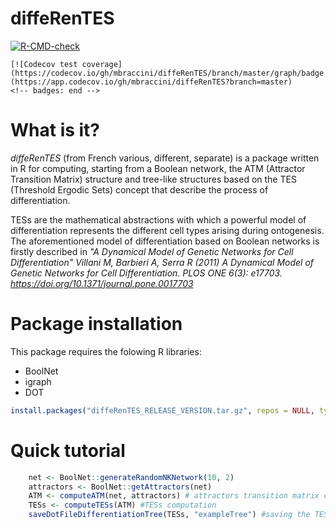 # diffeRenTES
<!---
[![Build Status](https://travis-ci.com/mbraccini/diffeRenTES.svg?branch=master)](https://travis-ci.com/mbraccini/diffeRenTES)

![Build Status GitHub Actions](https://github.com/mbraccini/diffeRenTES/actions/workflows/r.yml/badge.svg)
-->

<!-- badges: start -->
  [![R-CMD-check](https://github.com/mbraccini/diffeRenTES/workflows/R-CMD-check/badge.svg)](https://github.com/mbraccini/diffeRenTES/actions)
  <!-- badges: end -->
  
  
  <!-- badges: start -->
    [![Codecov test coverage](https://codecov.io/gh/mbraccini/diffeRenTES/branch/master/graph/badge.svg)](https://app.codecov.io/gh/mbraccini/diffeRenTES?branch=master)
    <!-- badges: end -->


# What is it?
*diffeRenTES* (from French various, different, separate) is a package written in R for computing, starting from a Boolean network, the ATM (Attractor Transition Matrix) structure and tree-like structures based on the TES (Threshold Ergodic Sets)  concept that describe the process of differentiation.

TESs are the mathematical abstractions with which a powerful model of differentiation represents the different cell types arising during ontogenesis.
The aforementioned model of differentiation based on Boolean networks is firstly described in *"A Dynamical Model of Genetic Networks for Cell Differentiation" Villani M, Barbieri A, Serra R (2011) A Dynamical Model of Genetic Networks for Cell Differentiation. PLOS ONE 6(3): e17703. <https://doi.org/10.1371/journal.pone.0017703>*

# Package installation

This package requires the folowing R libraries:

- BoolNet
- igraph
- DOT

```r
install.packages("diffeRenTES_RELEASE_VERSION.tar.gz", repos = NULL, type="source")
```


# Quick tutorial

```r
  	net <- BoolNet::generateRandomNKNetwork(10, 2)
	attractors <- BoolNet::getAttractors(net) 
	ATM <- computeATM(net, attractors) # attractors transition matrix computation
	TESs <- computeTESs(ATM) #TESs computation
	saveDotFileDifferentiationTree(TESs, "exampleTree") #saving the TES-based differentiation tree
```
